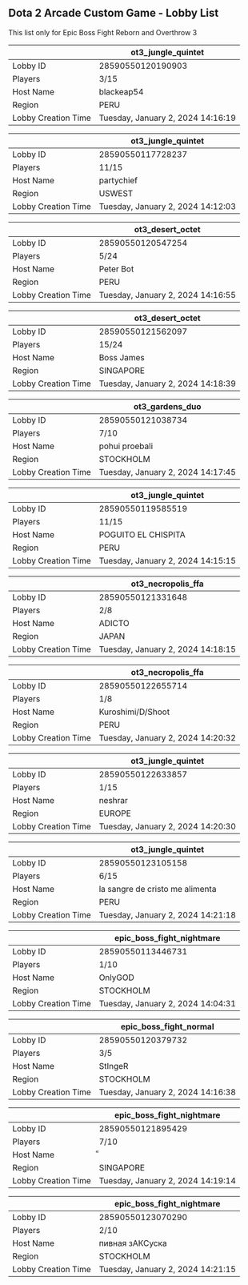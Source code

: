 ## Dota 2 Arcade Custom Game - Lobby List

This list only for Epic Boss Fight Reborn and Overthrow 3

|  | ot3_jungle_quintet |
| ------ | ------ |
| Lobby ID | 28590550120190903 |
| Players | 3/15 |
| Host Name | blackeap54 |
| Region | PERU |
| Lobby Creation Time | Tuesday, January 2, 2024 14:16:19 |


|  | ot3_jungle_quintet |
| ------ | ------ |
| Lobby ID | 28590550117728237 |
| Players | 11/15 |
| Host Name | partychief |
| Region | USWEST |
| Lobby Creation Time | Tuesday, January 2, 2024 14:12:03 |


|  | ot3_desert_octet |
| ------ | ------ |
| Lobby ID | 28590550120547254 |
| Players | 5/24 |
| Host Name | Peter Bot |
| Region | PERU |
| Lobby Creation Time | Tuesday, January 2, 2024 14:16:55 |


|  | ot3_desert_octet |
| ------ | ------ |
| Lobby ID | 28590550121562097 |
| Players | 15/24 |
| Host Name | Boss James |
| Region | SINGAPORE |
| Lobby Creation Time | Tuesday, January 2, 2024 14:18:39 |


|  | ot3_gardens_duo |
| ------ | ------ |
| Lobby ID | 28590550121038734 |
| Players | 7/10 |
| Host Name | pohui proebali |
| Region | STOCKHOLM |
| Lobby Creation Time | Tuesday, January 2, 2024 14:17:45 |


|  | ot3_jungle_quintet |
| ------ | ------ |
| Lobby ID | 28590550119585519 |
| Players | 11/15 |
| Host Name | POGUITO EL CHISPITA |
| Region | PERU |
| Lobby Creation Time | Tuesday, January 2, 2024 14:15:15 |


|  | ot3_necropolis_ffa |
| ------ | ------ |
| Lobby ID | 28590550121331648 |
| Players | 2/8 |
| Host Name | ADICTO |
| Region | JAPAN |
| Lobby Creation Time | Tuesday, January 2, 2024 14:18:15 |


|  | ot3_necropolis_ffa |
| ------ | ------ |
| Lobby ID | 28590550122655714 |
| Players | 1/8 |
| Host Name | Kuroshimi/D/Shoot |
| Region | PERU |
| Lobby Creation Time | Tuesday, January 2, 2024 14:20:32 |


|  | ot3_jungle_quintet |
| ------ | ------ |
| Lobby ID | 28590550122633857 |
| Players | 1/15 |
| Host Name | neshrar |
| Region | EUROPE |
| Lobby Creation Time | Tuesday, January 2, 2024 14:20:30 |


|  | ot3_jungle_quintet |
| ------ | ------ |
| Lobby ID | 28590550123105158 |
| Players | 6/15 |
| Host Name | la sangre de cristo me alimenta |
| Region | PERU |
| Lobby Creation Time | Tuesday, January 2, 2024 14:21:18 |


|  | epic_boss_fight_nightmare |
| ------ | ------ |
| Lobby ID | 28590550113446731 |
| Players | 1/10 |
| Host Name | OnlyGOD |
| Region | STOCKHOLM |
| Lobby Creation Time | Tuesday, January 2, 2024 14:04:31 |


|  | epic_boss_fight_normal |
| ------ | ------ |
| Lobby ID | 28590550120379732 |
| Players | 3/5 |
| Host Name | StIngeR |
| Region | STOCKHOLM |
| Lobby Creation Time | Tuesday, January 2, 2024 14:16:38 |


|  | epic_boss_fight_nightmare |
| ------ | ------ |
| Lobby ID | 28590550121895429 |
| Players | 7/10 |
| Host Name | ็ |
| Region | SINGAPORE |
| Lobby Creation Time | Tuesday, January 2, 2024 14:19:14 |


|  | epic_boss_fight_nightmare |
| ------ | ------ |
| Lobby ID | 28590550123070290 |
| Players | 2/10 |
| Host Name | пивная зАКСуска |
| Region | STOCKHOLM |
| Lobby Creation Time | Tuesday, January 2, 2024 14:21:15 |



